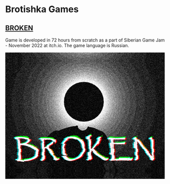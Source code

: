 # Brotishka Games

## [BROKEN](https://brotishkagames.itch.io/broken)

Game is developed in 72 hours from scratch as a part of Siberian Game Jam - November 2022 at itch.io. The game language is Russian.

[![BROKEN](./images/BROKEN.png)](https://brotishkagames.itch.io/broken)
